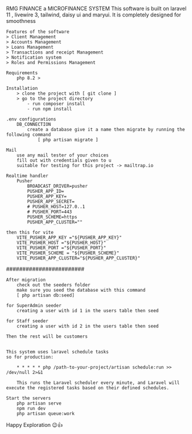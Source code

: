 RMG FINANCE a MICROFINANCE SYSTEM
    This software is built on laravel 11 , livewire 3, tailwind, daisy ui and maryui.
    It is completely designed for smoothness 
    
    Features of the software
    > Client Management
    > Accounts Management
    > Loans Management
    > Transactions and receipt Management
    > Notification system
    > Roles and Permissions Management

    Requirements
        php 8.2 >

    Installation
        > clone the project with [ git clone ]
        > go to the project directory
            - run composer install
            - run npm install

    .env configurations
        DB_CONNECTION
            create a database give it a name then migrate by running the following command
                [ php artisan migrate ]
    
    Mail 
        use any mail tester of your choices
        fill out with credentials given to u
        suitable for testing for this project -> mailtrap.io

    Realtime handler
        Pusher 
            BROADCAST_DRIVER=pusher
            PUSHER_APP_ID=
            PUSHER_APP_KEY=
            PUSHER_APP_SECRET=
            # PUSHER_HOST=127.0..1
            # PUSHER_PORT=443
            PUSHER_SCHEME=https
            PUSHER_APP_CLUSTER=""

    then this for vite
        VITE_PUSHER_APP_KEY ="${PUSHER_APP_KEY}"
        VITE_PUSHER_HOST ="${PUSHER_HOST}"
        VITE_PUSHER_PORT ="${PUSHER_PORT}"
        VITE_PUSHER_SCHEME = "${PUSHER_SCHEME}"
        VITE_PUSHER_APP_CLUSTER="${PUSHER_APP_CLUSTER}"


########################

    After migration 
        check out the seeders folder
        make sure you seed the database with this command 
        [ php artisan db:seed]

    for SuperAdmin seeder
        creating a user with id 1 in the users table then seed
    
    for Staff seeder
        creating a user with id 2 in the users table then seed

    Then the rest will be customers 


    This system uses laravel schedule tasks
    so for production:
    
        * * * * * php /path-to-your-project/artisan schedule:run >> /dev/null 2>&1

        This runs the Laravel scheduler every minute, and Laravel will execute the registered tasks based on their defined schedules.

    Start the servers
        php artisan serve
        npm run dev
        php artisan queue:work

Happy Exploration 😉👍
